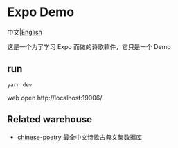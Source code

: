 # Expo Demo

中文|[English](https://github.com/shellingfordly/react-native-expo-demo/blob/main/README_EN.md)

这是一个为了学习 Expo 而做的诗歌软件，它只是一个 Demo

## run

```
yarn dev
```

web open http://localhost:19006/

## Related warehouse

- [chinese-poetry](https://github.com/anncwb/vue-vben-admin) 最全中文诗歌古典文集数据库
